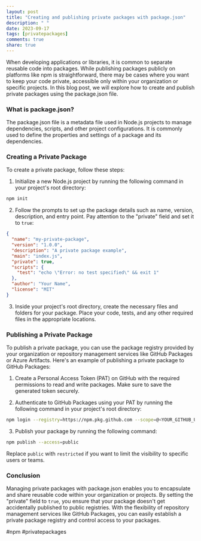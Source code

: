 ```yaml
---
layout: post
title: "Creating and publishing private packages with package.json"
description: " "
date: 2023-09-17
tags: [privatepackages]
comments: true
share: true
---
```


When developing applications or libraries, it is common to separate reusable code into packages. While publishing packages publicly on platforms like npm is straightforward, there may be cases where you want to keep your code private, accessible only within your organization or specific projects. In this blog post, we will explore how to create and publish private packages using the package.json file.

### What is package.json?

The package.json file is a metadata file used in Node.js projects to manage dependencies, scripts, and other project configurations. It is commonly used to define the properties and settings of a package and its dependencies.

### Creating a Private Package

To create a private package, follow these steps:

1. Initialize a new Node.js project by running the following command in your project's root directory:

```bash
npm init
```

2. Follow the prompts to set up the package details such as name, version, description, and entry point. Pay attention to the "private" field and set it to `true`:

```json
{
  "name": "my-private-package",
  "version": "1.0.0",
  "description": "A private package example",
  "main": "index.js",
  "private": true,
  "scripts": {
    "test": "echo \"Error: no test specified\" && exit 1"
  },
  "author": "Your Name",
  "license": "MIT"
}
```

3. Inside your project's root directory, create the necessary files and folders for your package. Place your code, tests, and any other required files in the appropriate locations.

### Publishing a Private Package

To publish a private package, you can use the package registry provided by your organization or repository management services like GitHub Packages or Azure Artifacts. Here's an example of publishing a private package to GitHub Packages:

1. Create a Personal Access Token (PAT) on GitHub with the required permissions to read and write packages. Make sure to save the generated token securely.

2. Authenticate to GitHub Packages using your PAT by running the following command in your project's root directory:

```bash
npm login --registry=https://npm.pkg.github.com --scope=@<YOUR_GITHUB_USERNAME>
```

3. Publish your package by running the following command:

```bash
npm publish --access=public
```

Replace `public` with `restricted` if you want to limit the visibility to specific users or teams.

### Conclusion

Managing private packages with package.json enables you to encapsulate and share reusable code within your organization or projects. By setting the "private" field to `true`, you ensure that your package doesn't get accidentally published to public registries. With the flexibility of repository management services like GitHub Packages, you can easily establish a private package registry and control access to your packages.

#npm #privatepackages